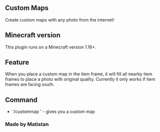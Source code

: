 ## Custom Maps

Create custom maps with any photo from the internet!

## Minecraft version

This plugin runs on a Minecraft version 1.16+.

## Feature

When you place a custom map in the item frame, it will fill all nearby item frames to place a photo with original quality. Currently it only works if item frames are facing south.

## Command

- '/custommap <URL>' - gives you a custom map

### Made by Matistan
